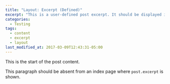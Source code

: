 ```yaml
---
title: "Layout: Excerpt (Defined)"
excerpt: "This is a user-defined post excerpt. It should be displayed in place of the auto-generated excerpt  or post content on index pages."
categories:
  - Testing
tags:
  - content
  - excerpt
  - layout
last_modified_at: 2017-03-09T12:43:31-05:00
---
```


This is the start of the post content.

This paragraph should be absent from an index page where `post.excerpt` is shown.
